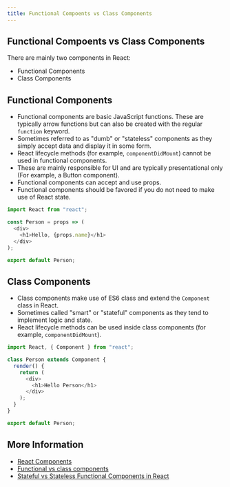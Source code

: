 ```yaml
---
title: Functional Compoents vs Class Components
---
```


## Functional Compoents vs Class Components

There are mainly two components in React:
* Functional Components 
* Class Components

## Functional Components

* Functional components are basic JavaScript functions. These are typically arrow functions but can also be created with the regular `function` keyword.
* Sometimes referred to as "dumb" or "stateless" components as they simply accept data and display it in some form.
* React lifecycle methods (for example, `componentDidMount`) cannot be used in functional components.
* These are mainly responsible for UI and are typically presentational only (For example, a Button component).
* Functional components can accept and use props.
* Functional components should be favored if you do not need to make use of React state.

```js
import React from "react";

const Person = props => (
  <div>
    <h1>Hello, {props.name}</h1>
  </div>
);

export default Person;
```

## Class Components

* Class components make use of ES6 class and extend the `Component` class in React.
* Sometimes called "smart" or "stateful" components as they tend to implement logic and state.
* React lifecycle methods can be used inside class components (for example, `componentDidMount`).

```js
import React, { Component } from "react";

class Person extends Component {
  render() {
    return (
      <div>
        <h1>Hello Person</h1>
      </div>
    );
  }
}

export default Person;
```

## More Information

* [React Components](https://reactjs.org/docs/components-and-props.html)
* [Functional vs class components](https://react.christmas/16)
* [Stateful vs Stateless Functional Components in React](https://code.tutsplus.com/tutorials/stateful-vs-stateless-functional-components-in-react--cms-29541)
